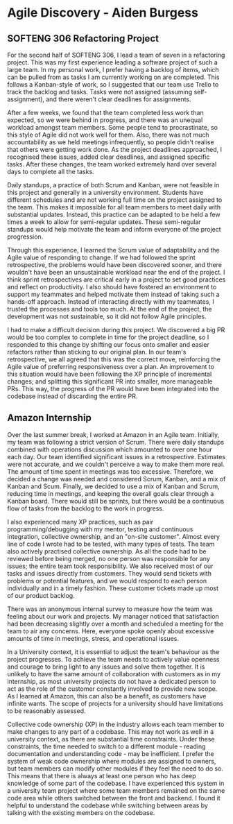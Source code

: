 # Agile Discovery - Aiden Burgess

## SOFTENG 306 Refactoring Project

For the second half of SOFTENG 306, I lead a team of seven in a refactoring project. This was my first experience leading a software project of such a large team. In my personal work, I prefer having a backlog of items, which can be pulled from as tasks I am currently working on are completed. This follows a Kanban-style of work, so I suggested that our team use Trello to track the backlog and tasks. Tasks were not assigned (assuming self-assignment), and there weren't clear deadlines for assignments. 

After a few weeks, we found that the team completed less work than expected, so we were behind in progress, and there was an unequal workload amongst team members. Some people tend to procrastinate, so this style of Agile did not work well for them. Also, there was not much accountability as we held meetings infrequently, so people didn't realise that others were getting work done. As the project deadlines approached, I recognised these issues, added clear deadlines, and assigned specific tasks. After these changes, the team worked extremely hard over several days to complete all the tasks.

Daily standups, a practice of both Scrum and Kanban, were not feasible in this project and generally in a university environment. Students have different schedules and are not working full time on the project assigned to the team. This makes it impossible for all team members to meet daily with substantial updates. Instead, this practice can be adapted to be held a few times a week to allow for semi-regular updates. These semi-regular standups would help motivate the team and inform everyone of the project progression.

Through this experience, I learned the Scrum value of adaptability and the Agile value of responding to change. If we had followed the sprint retrospective, the problems would have been discovered sooner, and there wouldn't have been an unsustainable workload near the end of the project. I think sprint retrospectives are critical early in a project to set good practices and reflect on productivity. I also should have fostered an environment to support my teammates and helped motivate them instead of taking such a hands-off approach. Instead of interacting directly with my teammates, I trusted the processes and tools too much. At the end of the project, the development was not sustainable, so it did not follow Agile principles.

I had to make a difficult decision during this project. We discovered a big PR would be too complex to complete in time for the project deadline, so I responded to this change by shifting our focus onto smaller and easier refactors rather than sticking to our original plan. In our team's retrospective, we all agreed that this was the correct move, reinforcing the Agile value of preferring responsiveness over a plan. An improvement to this situation would have been following the XP principle of incremental changes; and splitting this significant PR into smaller, more manageable PRs. This way, the progress of the PR would have been integrated into the codebase instead of discarding the entire PR.

## Amazon Internship

Over the last summer break, I worked at Amazon in an Agile team. Initially, my team was following a strict version of Scrum. There were daily standups combined with operations discussion which amounted to over one hour each day. Our team identified significant issues in a retrospective. Estimates were not accurate, and we couldn't perceive a way to make them more real. The amount of time spent in meetings was too excessive. Therefore, we decided a change was needed and considered Scrum, Kanban, and a mix of Kanban and Scum. Finally, we decided to use a mix of Kanban and Scrum, reducing time in meetings, and keeping the overall goals clear through a Kanban board. There would still be sprints, but there would be a continuous flow of tasks from the backlog to the work in progress.

I also experienced many XP practices, such as pair programming/debugging with my mentor, testing and continuous integration, collective ownership, and an "on-site customer". Almost every line of code I wrote had to be tested, with many types of tests. The team also actively practised collective ownership. As all the code had to be reviewed before being merged, no one person was responsible for any issues; the entire team took responsibility. We also received most of our tasks and issues directly from customers. They would send tickets with problems or potential features, and we would respond to each person individually and in a timely fashion. These customer tickets made up most of our product backlog.

There was an anonymous internal survey to measure how the team was feeling about our work and projects. My manager noticed that satisfaction had been decreasing slightly over a month and scheduled a meeting for the team to air any concerns. Here, everyone spoke openly about excessive amounts of time in meetings, stress, and operational issues.

In a University context, it is essential to adjust the team's behaviour as the project progresses. To achieve the team needs to actively value openness and courage to bring light to any issues and solve them together. It is unlikely to have the same amount of collaboration with customers as in my internship, as most university projects do not have a dedicated person to act as the role of the customer constantly involved to provide new scope. As I learned at Amazon, this can also be a benefit, as customers have infinite wants. The scope of projects for a university should have limitations to be reasonably assessed. 

Collective code ownership (XP) in the industry allows each team member to make changes to any part of a codebase. This may not work as well in a university context, as there are substantial time constraints. Under these constraints, the time needed to switch to a different module - reading documentation and understanding code - may be inefficient. I prefer the system of weak code ownership where modules are assigned to owners, but team members can modify other modules if they feel the need to do so. This means that there is always at least one person who has deep knowledge of some part of the codebase. I have experienced this system in a university team project where some team members remained on the same code area while others switched between the front and backend. I found it helpful to understand the codebase while switching between areas by talking with the existing members on the codebase.
